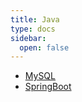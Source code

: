 ```yaml
---
title: Java
type: docs
sidebar:
  open: false
---
```


- [MySQL](1_mysql)
- [SpringBoot](2_springboot)
